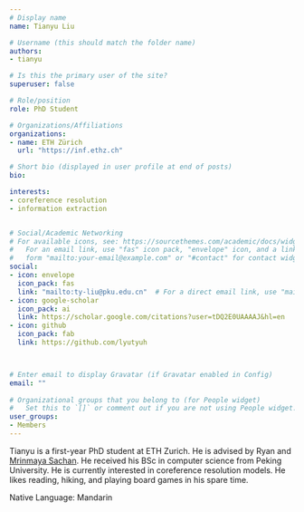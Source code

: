 ```yaml
---
# Display name
name: Tianyu Liu

# Username (this should match the folder name)
authors:
- tianyu

# Is this the primary user of the site?
superuser: false

# Role/position
role: PhD Student

# Organizations/Affiliations
organizations:
- name: ETH Zürich
  url: "https://inf.ethz.ch"

# Short bio (displayed in user profile at end of posts)
bio: 

interests:
- coreference resolution
- information extraction


# Social/Academic Networking
# For available icons, see: https://sourcethemes.com/academic/docs/widgets/#icons
#   For an email link, use "fas" icon pack, "envelope" icon, and a link in the
#   form "mailto:your-email@example.com" or "#contact" for contact widget.
social:
- icon: envelope
  icon_pack: fas
  link: "mailto:ty-liu@pku.edu.cn"  # For a direct email link, use "mailto:test@example.org".
- icon: google-scholar
  icon_pack: ai
  link: https://scholar.google.com/citations?user=tDQ2E0UAAAAJ&hl=en
- icon: github
  icon_pack: fab
  link: https://github.com/lyutyuh



# Enter email to display Gravatar (if Gravatar enabled in Config)
email: ""
  
# Organizational groups that you belong to (for People widget)
#   Set this to `[]` or comment out if you are not using People widget.  
user_groups:
- Members
---
```

Tianyu is a first-year PhD student at ETH Zurich. He is advised by Ryan and [Mrinmaya Sachan](https://sites.google.com/site/mrinsachan/). He received his BSc in computer science from Peking University. He is currently interested in coreference resolution models. He likes reading, hiking, and playing board games in his spare time.

Native Language: Mandarin
